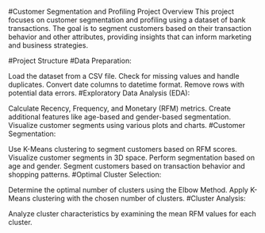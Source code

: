 #Customer Segmentation and Profiling Project
Overview
This project focuses on customer segmentation and profiling using a dataset of bank transactions. The goal is to segment customers based on their transaction behavior and other attributes, providing insights that can inform marketing and business strategies.

#Project Structure
#Data Preparation:

Load the dataset from a CSV file.
Check for missing values and handle duplicates.
Convert date columns to datetime format.
Remove rows with potential data errors.
#Exploratory Data Analysis (EDA):

Calculate Recency, Frequency, and Monetary (RFM) metrics.
Create additional features like age-based and gender-based segmentation.
Visualize customer segments using various plots and charts.
#Customer Segmentation:

Use K-Means clustering to segment customers based on RFM scores.
Visualize customer segments in 3D space.
Perform segmentation based on age and gender.
Segment customers based on transaction behavior and shopping patterns.
#Optimal Cluster Selection:

Determine the optimal number of clusters using the Elbow Method.
Apply K-Means clustering with the chosen number of clusters.
#Cluster Analysis:

Analyze cluster characteristics by examining the mean RFM values for each cluster.

